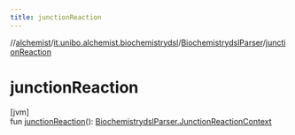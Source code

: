 ```yaml
---
title: junctionReaction
---
```

//[alchemist](../../../index.html)/[it.unibo.alchemist.biochemistrydsl](../index.html)/[BiochemistrydslParser](index.html)/[junctionReaction](junction-reaction.html)



# junctionReaction



[jvm]\
fun [junctionReaction](junction-reaction.html)(): [BiochemistrydslParser.JunctionReactionContext](-junction-reaction-context/index.html)





